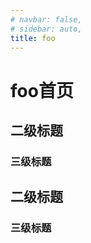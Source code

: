 ```yaml
---
# navbar: false,
# sidebar: auto,
title: foo
---
```


# foo首页

## 二级标题
### 三级标题

## 二级标题

### 三级标题    
